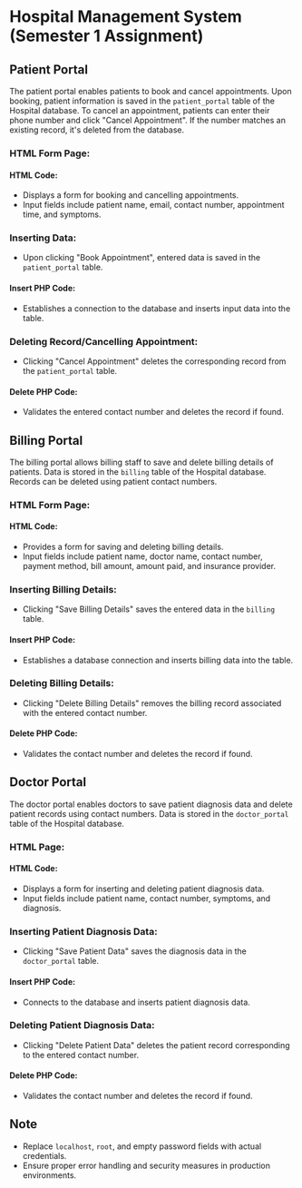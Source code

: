 # Hospital Management System (Semester 1 Assignment)

## Patient Portal
The patient portal enables patients to book and cancel appointments. Upon booking, patient information is saved in the `patient_portal` table of the Hospital database. To cancel an appointment, patients can enter their phone number and click "Cancel Appointment". If the number matches an existing record, it's deleted from the database.

### HTML Form Page:
#### HTML Code:
- Displays a form for booking and cancelling appointments.
- Input fields include patient name, email, contact number, appointment time, and symptoms.

### Inserting Data:
- Upon clicking "Book Appointment", entered data is saved in the `patient_portal` table.
#### Insert PHP Code:
- Establishes a connection to the database and inserts input data into the table.

### Deleting Record/Cancelling Appointment:
- Clicking "Cancel Appointment" deletes the corresponding record from the `patient_portal` table.
#### Delete PHP Code:
- Validates the entered contact number and deletes the record if found.

## Billing Portal
The billing portal allows billing staff to save and delete billing details of patients. Data is stored in the `billing` table of the Hospital database. Records can be deleted using patient contact numbers.

### HTML Form Page:
#### HTML Code:
- Provides a form for saving and deleting billing details.
- Input fields include patient name, doctor name, contact number, payment method, bill amount, amount paid, and insurance provider.

### Inserting Billing Details:
- Clicking "Save Billing Details" saves the entered data in the `billing` table.
#### Insert PHP Code:
- Establishes a database connection and inserts billing data into the table.

### Deleting Billing Details:
- Clicking "Delete Billing Details" removes the billing record associated with the entered contact number.
#### Delete PHP Code:
- Validates the contact number and deletes the record if found.

## Doctor Portal
The doctor portal enables doctors to save patient diagnosis data and delete patient records using contact numbers. Data is stored in the `doctor_portal` table of the Hospital database.

### HTML Page:
#### HTML Code:
- Displays a form for inserting and deleting patient diagnosis data.
- Input fields include patient name, contact number, symptoms, and diagnosis.

### Inserting Patient Diagnosis Data:
- Clicking "Save Patient Data" saves the diagnosis data in the `doctor_portal` table.
#### Insert PHP Code:
- Connects to the database and inserts patient diagnosis data.

### Deleting Patient Diagnosis Data:
- Clicking "Delete Patient Data" deletes the patient record corresponding to the entered contact number.
#### Delete PHP Code:
- Validates the contact number and deletes the record if found.

## Note
- Replace `localhost`, `root`, and empty password fields with actual credentials.
- Ensure proper error handling and security measures in production environments.
